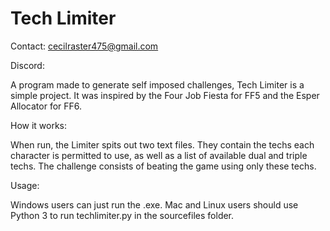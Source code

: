# Tech Limiter

Contact: cecilraster475@gmail.com

Discord:

A program made to generate self imposed challenges, Tech Limiter is a simple project. It was inspired by the Four Job Fiesta for FF5 and the Esper Allocator for FF6.

How it works:

When run, the Limiter spits out two text files. They contain the techs each character is permitted to use, as well as a list of available dual and triple techs. The challenge consists of beating the game using only these techs.

Usage:

Windows users can just run the .exe. Mac and Linux users should use Python 3 to run techlimiter.py in the sourcefiles folder.
